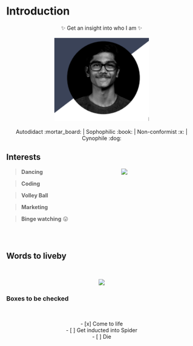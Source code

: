 # Introduction

<p align="center">
  ✨ Get an insight into who I am ✨<br>
  <br>
  <img width="250"  src="my image.png">
  <br>
  <br> 
    Autodidact :mortar_board:
	| Sophophilic :book:
	| Non-conformist :x:
	| Cynophile :dog:<br>

</p>

## Interests
<img width="200"  src="https://www.thefix.com/sites/default/files/styles/article/public/hobbies%20mage1-26%20copy_0.jpg" align="right">

> **Dancing**

> **Coding**

> **Volley Ball**

> **Marketing**

> **Binge watching** :stuck_out_tongue:
<br>
<br>

## Words to liveby

<br>
<p align="center">
	<img src="https://cdn.motivationgrid.com/wp-content/uploads/2017/11/Harvey-Specter.jpg" >
</p>

### Boxes to be checked 
<br>
<p align="center">
	- [x] Come to life
	<br>
	- [ ] Get inducted into Spider
	<br>
	- [ ] Die
</p>





